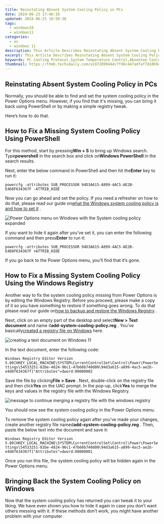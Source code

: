 ```yaml
---
title: Reinstating Absent System Cooling Policy in PCs
date: 2024-06-23 17:46:10
updated: 2024-06-25 10:50:30
tags:
  - windows10
  - windows11
categories:
  - os
  - windows 11
description: This Article Describes Reinstating Absent System Cooling Policy in PCs
excerpt: This Article Describes Reinstating Absent System Cooling Policy in PCs
keywords: PC Cooling Protocol,System Temperature Control,Absentee Cooldown Plan,PC Overheat Prevention,Reinstated Cooling Policy,Heat Management in Computers,Absent Cooling Strategy
thumbnail: https://thmb.techidaily.com/a1972899444c7fd6c447adfaf7d10b9ab8c7ebd024be2fc74b2760fa4d84aacb.jpg
---
```


## Reinstating Absent System Cooling Policy in PCs

 Normally, you should be able to find and set the system cooling policy in the Power Options menu. However, if you find that it's missing, you can bring it back using PowerShell or by making a simple registry tweak.

Here’s how to do that.

## How to Fix a Missing System Cooling Policy Using PowerShell

 For this method, start by pressing**Win + S** to bring up Windows search. Type**powershell** in the search box and click on**Windows PowerShell** in the search results.

 Next, enter the below command in PowerShell and then hit the**Enter** key to run it:

`powercfg -attributes SUB_PROCESSOR 94D3A615-A899-4AC5-AE2B-E4D8F634367F -ATTRIB_HIDE`

 Now you can go ahead and set the policy. If you need a refresher on how to do that, please read our guide on[what the Windows system cooling policy is and how to set it](https://www.makeuseof.com/what-is-the-system-cooling-policy-on-windows-and-how-do-you-set-it/) .

![Power Options menu on Windows with the System cooling policy expanded](https://static1.makeuseofimages.com/wordpress/wp-content/uploads/2023/02/power-options-windows-system-cooling.jpg)

 If you want to hide it again after you’ve set it, you can enter the following command and then press**Enter** to run it:

`powercfg -attributes SUB_PROCESSOR 94D3A615-A899-4AC5-AE2B-E4D8F634367F +ATTRIB_HIDE`

 If you go back to the Power Options menu, you’ll find that it’s gone.

## How to Fix a Missing System Cooling Policy Using the Windows Registry

 Another way to fix the system cooling policy missing from Power Options is by editing the Windows Registry. Before you proceed, please make a copy of it so you have something to restore if something goes wrong. To do that please read our guide on[how to backup and restore the Windows Registry](https://www.makeuseof.com/tag/backup-restore-windows-registry/) .

 Next, click on an empty part of the desktop and select**New > Text document** and name it**add-system-cooling-policy.reg** . You’ve basically[created a registry file on Windows](https://www.makeuseof.com/windows-registry-file-guide/) here.

![creating a text document on Windows 11](https://static1.makeuseofimages.com/wordpress/wp-content/uploads/2023/03/creating-text-doc-windows-11.jpg)

In the text document, enter the following code:

`Windows Registry Editor Version 5.00[HKEY_LOCAL_MACHINE\SYSTEM\CurrentControlSet\Control\Power\PowerSettings\54533251-82be-4824-96c1-47b60b740d00\94d3a615-a899-4ac5-ae2b-e4d8f634367f]"Attributes"=dword:00000002`

 Save the file by clicking**File > Save** . Next, double-click on the registry file and then click**Yes** on the UAC prompt. In the pop-up, click**Yes** to merge the keys and values in the registry file with the Windows Registry.

![message to continue merging a registry file with the windows registry](https://static1.makeuseofimages.com/wordpress/wp-content/uploads/2022/08/message-continue-merge-reg-gile.jpg)

 You should now see the system cooling policy in the Power Options menu.

 To remove the system cooling policy again after you’ve made your changes, create another registry file named**add-system-cooling-policy.reg** . Then, paste the below text into the document and save it:

`Windows Registry Editor Version 5.00[HKEY_LOCAL_MACHINE\SYSTEM\CurrentControlSet\Control\Power\PowerSettings\54533251-82be-4824-96c1-47b60b740d00\94d3a615-a899-4ac5-ae2b-e4d8f634367f]"Attributes"=dword:00000001`

 Once you run this file, the system cooling policy will be hidden again in the Power Options menu.

## Bringing Back the System Cooling Policy on Windows

 Now that the system cooling policy has returned you can tweak it to your liking. We have even shown you how to hide it again in case you don’t want others messing with it. If these methods don’t work, you might have another problem with your computer.


<ins class="adsbygoogle"
     style="display:block"
     data-ad-format="autorelaxed"
     data-ad-client="ca-pub-7571918770474297"
     data-ad-slot="1223367746"></ins>



<ins class="adsbygoogle"
     style="display:block"
     data-ad-client="ca-pub-7571918770474297"
     data-ad-slot="8358498916"
     data-ad-format="auto"
     data-full-width-responsive="true"></ins>
